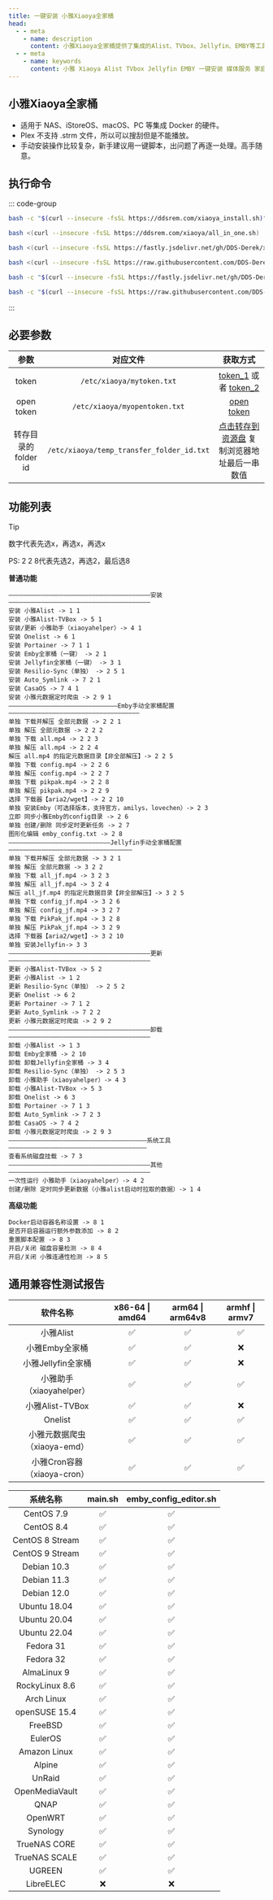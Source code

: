 ```yaml
---
title: 一键安装 小雅Xiaoya全家桶
head:
  - - meta
    - name: description
      content: 小雅Xiaoya全家桶提供了集成的Alist、TVbox、Jellyfin、EMBY等工具，帮助用户轻松搭建家庭影院和媒体服务。
  - - meta
    - name: keywords
      content: 小雅 Xiaoya Alist TVbox Jellyfin EMBY 一键安装 媒体服务 家庭影院
---
```


## 小雅Xiaoya全家桶

- 适用于 NAS、iStoreOS、macOS、PC 等集成 Docker 的硬件。
- Plex 不支持 .strm 文件，所以可以搜刮但是不能播放。
- 手动安装操作比较复杂，新手建议用一键脚本，出问题了再逐一处理。高手随意。

## 执行命令

::: code-group

```bash [官方脚本]
bash -c "$(curl --insecure -fsSL https://ddsrem.com/xiaoya_install.sh)"
```

```bash [备用地址 (任选一条)]
bash <(curl --insecure -fsSL https://ddsrem.com/xiaoya/all_in_one.sh)

bash <(curl --insecure -fsSL https://fastly.jsdelivr.net/gh/DDS-Derek/xiaoya-alist@latest/all_in_one.sh)

bash <(curl --insecure -fsSL https://raw.githubusercontent.com/DDS-Derek/xiaoya-alist/master/all_in_one.sh)

bash -c "$(curl --insecure -fsSL https://fastly.jsdelivr.net/gh/DDS-Derek/xiaoya-alist@latest/main.sh)"

bash -c "$(curl --insecure -fsSL https://raw.githubusercontent.com/DDS-Derek/xiaoya-alist/master/main.sh)"
```

:::

## 必要参数

|        参数         |                 对应文件                  |                                                     获取方式                                                     |
| :-----------------: | :---------------------------------------: | :--------------------------------------------------------------------------------------------------------------: |
|        token        |         `/etc/xiaoya/mytoken.txt`         | [token_1](https://aliyuntoken.vercel.app/) 或者 [token_2](https://alist.nn.ci/zh/guide/drivers/aliyundrive.html) |
|     open token      |       `/etc/xiaoya/myopentoken.txt`       |                     [open token](https://alist.nn.ci/zh/guide/drivers/aliyundrive_open.html)                     |
| 转存目录的folder id | `/etc/xiaoya/temp_transfer_folder_id.txt` |             [点击转存到资源盘](https://www.aliyundrive.com/s/rP9gP3h9asE) 复制浏览器地址最后一串数值             |

## 功能列表

> [!TIP]
> 数字代表先选x，再选x，再选x
>
> PS: 2 2 8代表先选2，再选2，最后选8

**普通功能**

```shell
———————————————————————————————————————安装———————————————————————————————————————
安装 小雅Alist -> 1 1
安装 小雅Alist-TVBox -> 5 1
安装/更新 小雅助手（xiaoyahelper）-> 4 1
安装 Onelist -> 6 1
安装 Portainer -> 7 1 1
安装 Emby全家桶（一键） -> 2 1
安装 Jellyfin全家桶（一键） -> 3 1
安装 Resilio-Sync（单独） -> 2 5 1
安装 Auto_Symlink -> 7 2 1
安装 CasaOS -> 7 4 1
安装 小雅元数据定时爬虫 -> 2 9 1
——————————————————————————————Emby手动全家桶配置————————————————————————————————————
单独 下载并解压 全部元数据 -> 2 2 1
单独 解压 全部元数据 -> 2 2 2
单独 下载 all.mp4 -> 2 2 3
单独 解压 all.mp4 -> 2 2 4
解压 all.mp4 的指定元数据目录【非全部解压】-> 2 2 5
单独 下载 config.mp4 -> 2 2 6
单独 解压 config.mp4 -> 2 2 7
单独 下载 pikpak.mp4 -> 2 2 8
单独 解压 pikpak.mp4 -> 2 2 9
选择 下载器【aria2/wget】-> 2 2 10
单独 安装Emby（可选择版本，支持官方，amilys，lovechen）-> 2 3
立即 同步小雅Emby的config目录 -> 2 6
单独 创建/删除 同步定时更新任务 -> 2 7
图形化编辑 emby_config.txt -> 2 8
————————————————————————————Jellyfin手动全家桶配置——————————————————————————————————
单独 下载并解压 全部元数据 -> 3 2 1
单独 解压 全部元数据 -> 3 2 2
单独 下载 all_jf.mp4 -> 3 2 3
单独 解压 all_jf.mp4 -> 3 2 4
解压 all_jf.mp4 的指定元数据目录【非全部解压】-> 3 2 5
单独 下载 config_jf.mp4 -> 3 2 6
单独 解压 config_jf.mp4 -> 3 2 7
单独 下载 PikPak_jf.mp4 -> 3 2 8
单独 解压 PikPak_jf.mp4 -> 3 2 9
选择 下载器【aria2/wget】-> 3 2 10
单独 安装Jellyfin-> 3 3
———————————————————————————————————————更新———————————————————————————————————————
更新 小雅Alist-TVBox -> 5 2
更新 小雅Alist -> 1 2
更新 Resilio-Sync（单独） -> 2 5 2
更新 Onelist -> 6 2
更新 Portainer -> 7 1 2
更新 Auto_Symlink -> 7 2 2
更新 小雅元数据定时爬虫 -> 2 9 2
———————————————————————————————————————卸载———————————————————————————————————————
卸载 小雅Alist -> 1 3
卸载 Emby全家桶 -> 2 10
卸载 卸载Jellyfin全家桶 -> 3 4
卸载 Resilio-Sync（单独） -> 2 5 3
卸载 小雅助手（xiaoyahelper）-> 4 3
卸载 小雅Alist-TVBox -> 5 3
卸载 Onelist -> 6 3
卸载 Portainer -> 7 1 3
卸载 Auto_Symlink -> 7 2 3
卸载 CasaOS -> 7 4 2
卸载 小雅元数据定时爬虫 -> 2 9 3
——————————————————————————————————————系统工具——————————————————————————————————————
查看系统磁盘挂载 -> 7 3
———————————————————————————————————————其他———————————————————————————————————————
一次性运行 小雅助手（xiaoyahelper）-> 4 2
创建/删除 定时同步更新数据（小雅alist启动时拉取的数据）-> 1 4
```

**高级功能**

```shell
Docker启动容器名称设置 -> 8 1
是否开启容器运行额外参数添加 -> 8 2
重置脚本配置 -> 8 3
开启/关闭 磁盘容量检测 -> 8 4
开启/关闭 小雅连通性检测 -> 8 5
```

## 通用兼容性测试报告

|           软件名称           | x86-64 \| amd64 | arm64 \| arm64v8 | armhf \| armv7 |
| :--------------------------: | :-------------: | :--------------: | :------------: |
|          小雅Alist           |       ✅        |        ✅        |       ✅       |
|        小雅Emby全家桶        |       ✅        |        ✅        |       ❌       |
|      小雅Jellyfin全家桶      |       ✅        |        ✅        |       ❌       |
|   小雅助手（xiaoyahelper）   |       ✅        |        ✅        |       ✅       |
|       小雅Alist-TVBox        |       ✅        |        ✅        |       ❌       |
|           Onelist            |       ✅        |        ✅        |       ✅       |
| 小雅元数据爬虫（xiaoya-emd） |       ✅        |        ✅        |       ✅       |
| 小雅Cron容器（xiaoya-cron）  |       ✅        |        ✅        |       ✅       |

|    系统名称     | main.sh | emby_config_editor.sh |
| :-------------: | :-----: | :-------------------: |
|   CentOS 7.9    |   ✅    |          ✅           |
|   CentOS 8.4    |   ✅    |          ✅           |
| CentOS 8 Stream |   ✅    |          ✅           |
| CentOS 9 Stream |   ✅    |          ✅           |
|   Debian 10.3   |   ✅    |          ✅           |
|   Debian 11.3   |   ✅    |          ✅           |
|   Debian 12.0   |   ✅    |          ✅           |
|  Ubuntu 18.04   |   ✅    |          ✅           |
|  Ubuntu 20.04   |   ✅    |          ✅           |
|  Ubuntu 22.04   |   ✅    |          ✅           |
|    Fedora 31    |   ✅    |          ✅           |
|    Fedora 32    |   ✅    |          ✅           |
|   AlmaLinux 9   |   ✅    |          ✅           |
| RockyLinux 8.6  |   ✅    |          ✅           |
|   Arch Linux    |   ✅    |          ✅           |
|  openSUSE 15.4  |   ✅    |          ✅           |
|     FreeBSD     |   ✅    |          ✅           |
|     EulerOS     |   ✅    |          ✅           |
|  Amazon Linux   |   ✅    |          ✅           |
|     Alpine      |   ✅    |          ✅           |
|     UnRaid      |   ✅    |          ✅           |
| OpenMediaVault  |   ✅    |          ✅           |
|      QNAP       |   ✅    |          ✅           |
|     OpenWRT     |   ✅    |          ✅           |
|    Synology     |   ✅    |          ✅           |
|  TrueNAS CORE   |   ✅    |          ✅           |
|  TrueNAS SCALE  |   ✅    |          ✅           |
|     UGREEN      |   ✅    |          ✅           |
|    LibreELEC    |   ❌    |          ❌           |
